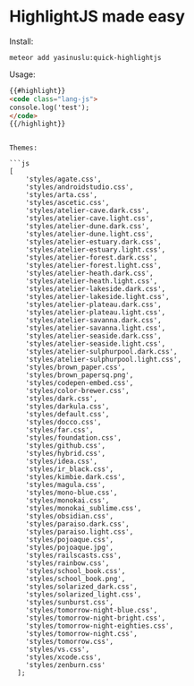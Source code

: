 # HighlightJS made easy

Install:

```
meteor add yasinuslu:quick-highlightjs
```

Usage:

```html
{{#highlight}}
<code class="lang-js">
console.log('test');
</code>
{{/highlight}}
```
```

Themes: 

```js
[
    'styles/agate.css',
    'styles/androidstudio.css',
    'styles/arta.css',
    'styles/ascetic.css',
    'styles/atelier-cave.dark.css',
    'styles/atelier-cave.light.css',
    'styles/atelier-dune.dark.css',
    'styles/atelier-dune.light.css',
    'styles/atelier-estuary.dark.css',
    'styles/atelier-estuary.light.css',
    'styles/atelier-forest.dark.css',
    'styles/atelier-forest.light.css',
    'styles/atelier-heath.dark.css',
    'styles/atelier-heath.light.css',
    'styles/atelier-lakeside.dark.css',
    'styles/atelier-lakeside.light.css',
    'styles/atelier-plateau.dark.css',
    'styles/atelier-plateau.light.css',
    'styles/atelier-savanna.dark.css',
    'styles/atelier-savanna.light.css',
    'styles/atelier-seaside.dark.css',
    'styles/atelier-seaside.light.css',
    'styles/atelier-sulphurpool.dark.css',
    'styles/atelier-sulphurpool.light.css',
    'styles/brown_paper.css',
    'styles/brown_papersq.png',
    'styles/codepen-embed.css',
    'styles/color-brewer.css',
    'styles/dark.css',
    'styles/darkula.css',
    'styles/default.css',
    'styles/docco.css',
    'styles/far.css',
    'styles/foundation.css',
    'styles/github.css',
    'styles/hybrid.css',
    'styles/idea.css',
    'styles/ir_black.css',
    'styles/kimbie.dark.css',
    'styles/magula.css',
    'styles/mono-blue.css',
    'styles/monokai.css',
    'styles/monokai_sublime.css',
    'styles/obsidian.css',
    'styles/paraiso.dark.css',
    'styles/paraiso.light.css',
    'styles/pojoaque.css',
    'styles/pojoaque.jpg',
    'styles/railscasts.css',
    'styles/rainbow.css',
    'styles/school_book.css',
    'styles/school_book.png',
    'styles/solarized_dark.css',
    'styles/solarized_light.css',
    'styles/sunburst.css',
    'styles/tomorrow-night-blue.css',
    'styles/tomorrow-night-bright.css',
    'styles/tomorrow-night-eighties.css',
    'styles/tomorrow-night.css',
    'styles/tomorrow.css',
    'styles/vs.css',
    'styles/xcode.css',
    'styles/zenburn.css'
  ];
```